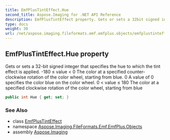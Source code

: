 ```yaml
---
title: EmfPlusTintEffect.Hue
second_title: Aspose.Imaging for .NET API Reference
description: EmfPlusTintEffect property. Gets or sets a 32bit signed integer that specifies the hue to which the tint effect is applied. 180  value  0 The color at a specified counterclockwise rotation of the color wheel starting from blue. 0 A value of 0 specifies the color blue on the color wheel. 0  value  180 The color at a specified clockwise rotation of the color wheel starting from blue
type: docs
weight: 30
url: /net/aspose.imaging.fileformats.emf.emfplus.objects/emfplustinteffect/hue/
---
```

## EmfPlusTintEffect.Hue property

Gets or sets a 32-bit signed integer that specifies the hue to which the tint effect is applied. -180 ≤ value &lt; 0 The color at a specified counter-clockwise rotation of the color wheel, starting from blue. 0 A value of 0 specifies the color blue on the color wheel. 0 &lt; value ≤ 180 The color at a specified clockwise rotation of the color wheel, starting from blue

```csharp
public int Hue { get; set; }
```

### See Also

* class [EmfPlusTintEffect](../)
* namespace [Aspose.Imaging.FileFormats.Emf.EmfPlus.Objects](../../emfplustinteffect/)
* assembly [Aspose.Imaging](../../../)


